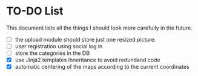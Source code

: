 TO-DO List
=======

This document lists all the things I should look more carefully in the future.

- [ ] the upload module should store just one resized picture.
- [ ] user registration using social log in
- [ ] store the categories in the DB
- [x] use Jinja2 templates ihneritance to avoid redundand code
- [x] automatic centering of the maps according to the current coordinates